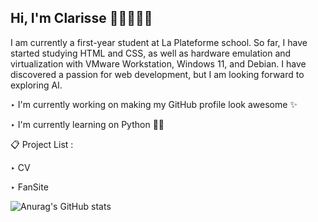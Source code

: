 ## Hi, I'm Clarisse 👋🏼👩🏻‍💻

I am currently a first-year student at La Plateforme school. So far, I have started studying HTML and CSS, as well as hardware emulation and virtualization with VMware Workstation, Windows 11, and Debian. I have discovered a passion for web development, but I am looking forward to exploring AI.

‣  I'm currently working on making my GitHub profile look awesome ✨

‣  I'm currently learning on Python ✍🏻

📋 Project List :

‣ CV

‣ FanSite

![Anurag's GitHub stats](https://github-readme-stats.vercel.app/api?username=clarisse-oyharcabal&show_icons=true&theme=onedark)


<!--
**clarisse-oyharcabal/clarisse-oyharcabal** is a ✨ _special_ ✨ repository because its `README.md` (this file) appears on your GitHub profile.

Here are some ideas to get you started:

- 🔭 I’m currently working on ...
- 🌱 I’m currently learning ...
- 👯 I’m looking to collaborate on ...
- 🤔 I’m looking for help with ...
- 💬 Ask me about ...
- 📫 How to reach me: ...
- 😄 Pronouns: ...
- ⚡ Fun fact: ...
-->
